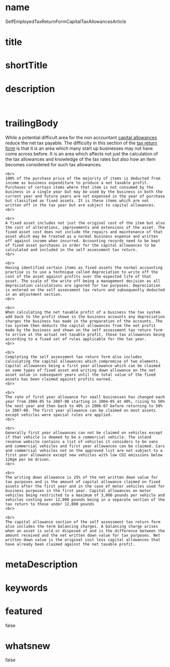 # name
SelfEmployedTaxReturnFormCapitalTaxAllowancesArticle

# title
 

# shortTitle
 

# description
&nbsp;

# trailingBody
<p>
    While a potential difficult area for the non accountant <a href="article.html?article=CapitalAllowancesArticle">capital allowances</a> reduce the net tax payable. The difficulty in this section of the <a href="article.html?article=SelfEmployedSelfAssessmentTaxReturnAccountingArticle">tax return form</a> is that it is an area which many start up businesses may not have come across before. It is an area which affects not just the calculation of the tax allowances and knowledge of the tax rates but also how an item becomes considered for such tax allowances.
    <br>
     
    <br>
    100% of the purchase price of the majority of items is deducted from income as business expenditure to produce a net taxable profit. Purchases of certain items where that item is not consumed by the business in a single year but may be used by the business in both the current year and future years are not expensed in the year of purchase but classified as fixed assets. It is these items which are not written off in the tax year but are subject to capital allowances.
    <br>
     
    <br>
    A fixed asset includes not just the original cost of the item but also the cost of alterations, improvements and extensions of the asset. The fixed asset cost does not include the repairs and maintenance of that asset which may be treated as a normal business expense and written off against income when incurred. Accounting records need to be kept of fixed asset purchases in order for the capital allowances to be calculated and included in the self assessment tax return.
    <br>
     
    <br>
    Having identified certain items as fixed assets the normal accounting practise is to use a technique called depreciation to write off the cost of the asset against profits over the expected life of that asset. The scale of the write off being a management decision as all depreciation calculations are ignored for tax purposes. Depreciation is entered on the self assessment tax return and subsequently deducted in an adjustment section.
    <br>
     
    <br>
    When calculating the net taxable profit of a business the tax system add back to the profit shown in the business accounts any depreciation charges the business has made in the preparation of the accounts. The tax system then deducts the capital allowances from the net profit made by the business and shown on the self assessment tax return form to arrive at the actual net taxable profit, those tax allowances being according to a fixed set of rules applicable for the tax year.
    <br>
     
    <br>
    Completing the self assessment tax return form also includes calculating the capital allowances which compromise of two elements. Capital allowances being a first year allowance which can be claimed on some types of fixed asset and writing down allowance on the net asset value in subsequent years until the total value of the fixed assets has been claimed against profits earned.
    <br>
     
    <br>
    The rate of first year allowance for small businesses has changed each year from 2004-05 to 2007-08 starting in 2004-05 at 40%, rising to 50% the next year and then back to 40% in 2006-07 before returning to 50% in 2007-08. The first year allowance can be claimed on most assets except vehicles were special rules are applied.
    <br>
     
    <br>
    Generally first year allowances can not be claimed on vehicles except if that vehicle is deemed to be a commercial vehicle. The inland revenue website contains a list of vehicles it considers to be vans and commercial vehicles and first year allowances can be claimed. Cars and commercial vehicles not on the approved list are not subject to a first year allowance except new vehicles with low CO2 emissions below 120gm per km driven.
    <br>
     
    <br>
    The writing down allowance is 25% of the net written down value for tax purposes and is the amount of capital allowance claimed on fixed assets after the first year and in the case of motor vehicles used for business purposes in the first year. Capital allowances on motor vehicles being restricted to a maximum of 3,000 pounds per vehicle and vehicles costing over 12,000 pounds being in a separate section of the tax return to those under 12,000 pounds
    <br>
     
    <br>
    The capital allowance section of the self assessment tax return form also includes the term balancing charges. A balancing charge arises when an asset is sold or disposed of and is the difference between the amount received and the net written down value for tax purposes. Net written down value is the original cost less capital allowances that have already been claimed against the net taxable profit.
</p>


# metaDescription
 

# keywords
 

# featured
false

# whatsnew
false
